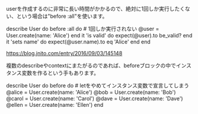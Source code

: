 userを作成するのに非常に長い時間がかかるので、絶対に1回しか実行したくない、という場合は"before :all"を使います。

describe User do
  before :all do
    # 1回しか実行されない
    @user = User.create(name: 'Alice')
  end
  it 'is valid' do
    expect(@user).to be_valid?
  end
  it 'sets name' do
    expect(@user.name).to eq 'Alice'
  end
end

https://blog.jnito.com/entry/2016/09/03/145148

複数のdescribeやcontextにまたがるのであれば、beforeブロックの中でインスタンス変数を作るという手もあります。

describe User do
  before do
    # letをやめてインスタンス変数で宣言してしまう
    @alice = User.create(name: 'Alice')
    @bob = User.create(name: 'Bob')
    @carol = User.create(name: 'Carol')
    @dave = User.create(name: 'Dave')
    @ellen = User.create(name: 'Ellen')
  end

  